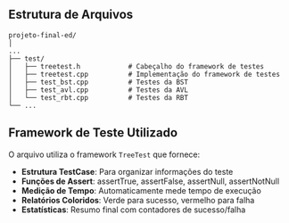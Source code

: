 ## Estrutura de Arquivos

```
projeto-final-ed/
│
...
├── test/
│   ├── treetest.h            # Cabeçalho do framework de testes
│   ├── treetest.cpp          # Implementação do framework de testes
│   ├── test_bst.cpp          # Testes da BST
│   ├── test_avl.cpp          # Testes da AVL
│   └── test_rbt.cpp          # Testes da RBT
└── ...
```


## Framework de Teste Utilizado

O arquivo utiliza o framework `TreeTest` que fornece:
- **Estrutura TestCase**: Para organizar informações do teste
- **Funções de Assert**: assertTrue, assertFalse, assertNull, assertNotNull
- **Medição de Tempo**: Automaticamente mede tempo de execução
- **Relatórios Coloridos**: Verde para sucesso, vermelho para falha
- **Estatísticas**: Resumo final com contadores de sucesso/falha
